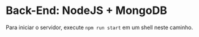 # Back-End: NodeJS + MongoDB
Para iniciar o servidor, execute `npm run start` em um shell neste caminho.